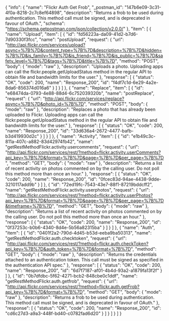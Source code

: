 {
  "info": {
    "name": "Flickr Auth Get Frob",
    "_postman_id": "147b6e09-3c31-4f0a-8218-2c7c8ef64898",
    "description": "Returns a frob to be used during authentication. This method call must be signed, and is deprecated in favour of OAuth.",
    "schema": "https://schema.getpostman.com/json/collection/v2.0.0/"
  },
  "item": [
    {
      "name": "Upload",
      "item": [
        {
          "id": "fd56223a-da09-41d2-b7d6-7d90330f3fcc",
          "name": "postUpload",
          "request": {
            "url": "http://api.flickr.com/services/upload?async=%7B%7D&content_type=%7B%7D&description=%7B%7D&hidden=%7B%7D&is_family=%7B%7D&is_friend=%7B%7D&is_public=%7B%7D&safety_level=%7B%7D&tags=%7B%7D&title=%7B%7D",
            "method": "POST",
            "body": {
              "mode": "raw"
            },
            "description": "Uploads a photo. Uploading apps can call the flickr.people.getUploadStatus method in the regular API to obtain file and bandwidth limits for the user."
          },
          "response": [
            {
              "status": "OK",
              "code": 200,
              "name": "Response_200",
              "id": "f4df7c1d-6e29-4a2e-8da6-856374d016a6"
            }
          ]
        }
      ]
    },
    {
      "name": "Replace",
      "item": [
        {
          "id": "e68474da-0793-4e88-88d4-6c752039320b",
          "name": "postReplace",
          "request": {
            "url": "http://api.flickr.com/services/replace?async=%7B%7D&photo_id=%7B%7D",
            "method": "POST",
            "body": {
              "mode": "raw"
            },
            "description": "Replaces a photo that has already been uploaded to Flickr. Uploading apps can call the flickr.people.getUploadStatus method in the regular API to obtain file and bandwidth limits for the user."
          },
          "response": [
            {
              "status": "OK",
              "code": 200,
              "name": "Response_200",
              "id": "33d636a4-2672-4477-bafb-b3d419930d2c"
            }
          ]
        }
      ]
    },
    {
      "name": "Activity",
      "item": [
        {
          "id": "e1b49c3c-811a-407c-a882-83d42974fb42",
          "name": "getRestMethodFlickr.activity.usercomments",
          "request": {
            "url": "http://api.flickr.com/services/rest/?method=flickr.activity.userComments?api_key=%7B%7D&format=%7B%7D&page=%7B%7D&per_page=%7B%7D",
            "method": "GET",
            "body": {
              "mode": "raw"
            },
            "description": "Returns a list of recent activity on photos commented on by the calling user. Do not poll this method more than once an hour."
          },
          "response": [
            {
              "status": "OK",
              "code": 200,
              "name": "Response_200",
              "id": "0fcec83d-94ae-4438-9dde-3210117add9b"
            }
          ]
        },
        {
          "id": "72ed19fc-7543-43e7-88f1-87219bddcff2",
          "name": "getRestMethodFlickr.activity.userphotos",
          "request": {
            "url": "http://api.flickr.com/services/rest/?method=flickr.activity.userPhotos?api_key=%7B%7D&format=%7B%7D&page=%7B%7D&per_page=%7B%7D&timeframe=%7B%7D",
            "method": "GET",
            "body": {
              "mode": "raw"
            },
            "description": "Returns a list of recent activity on photos commented on by the calling user. Do not poll this method more than once an hour."
          },
          "response": [
            {
              "status": "OK",
              "code": 200,
              "name": "Response_200",
              "id": "0f37253c-b0b6-4340-8d4e-5b56a82315ba"
            }
          ]
        }
      ]
    },
    {
      "name": "Auth",
      "item": [
        {
          "id": "0401f2a2-790d-4d45-b53d-eeba9ba50313",
          "name": "getRestMethodFlickr.auth.checktoken",
          "request": {
            "url": "http://api.flickr.com/services/rest/?method=flickr.auth.checkToken?api_key=%7B%7D&auth_token=%7B%7D&format=%7B%7D",
            "method": "GET",
            "body": {
              "mode": "raw"
            },
            "description": "Returns the credentials attached to an authentication token. This call must be signed as specified in the authentication API spec."
          },
          "response": [
            {
              "status": "OK",
              "code": 200,
              "name": "Response_200",
              "id": "6d7f7187-af01-4b4d-93a2-a1879fa13f2f"
            }
          ]
        },
        {
          "id": "0b7dfdbc-5f62-4271-bcb2-848cbe0c1ddf",
          "name": "getRestMethodFlickr.auth.getfrob",
          "request": {
            "url": "http://api.flickr.com/services/rest/?method=flickr.auth.getFrob?api_key=%7B%7D&format=%7B%7D",
            "method": "GET",
            "body": {
              "mode": "raw"
            },
            "description": "Returns a frob to be used during authentication. This method call must be signed, and is deprecated in favour of OAuth."
          },
          "response": [
            {
              "status": "OK",
              "code": 200,
              "name": "Response_200",
              "id": "cd6c27d3-a9a3-448f-bd40-c0782fad6d20"
            }
          ]
        }
      ]
    }
  ]
}